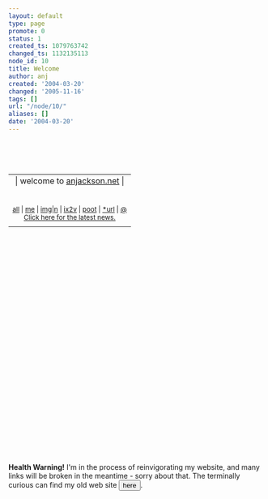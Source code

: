 ```yaml
---
layout: default
type: page
promote: 0
status: 1
created_ts: 1079763742
changed_ts: 1132135113
node_id: 10
title: Welcome
author: anj
created: '2004-03-20'
changed: '2005-11-16'
tags: []
url: "/node/10/"
aliases: []
date: '2004-03-20'
---
```

 
<!--break-->

<br/>
<br/>
<br/>
      <table cellpadding="0" cellspacing="0" border="0"
       width="424" height="505" background="/themes/anjackson.net/ajbig.png"
       align="center" style="margin-left: auto; margin-right: auto;">
       <tr><td valign="bottom" align="center">
	| welcome to <a href="http://anjackson.net/">anjackson.net</a> |<br/>
       </td></tr>
       <tr>
       </tr>
       <tr><td valign="middle" align="center"><font size="-1">
&nbsp;<br/>
&nbsp;<br/>
       <a href="/all">all</a> | <a href="/me">me</a> | <a href="/img-n">img|n</a> | <a href="/ix2v">ix2v</a> | <a href="/poot">poot</a> | <a href="/url">*url</a> | <a href="/contact">@</a><br/>
<a href="/node">Click here for the latest news.</a>
       </font></td></tr>
       <tr><td valign="middle" align="center"><nbspace/></td></tr>
      </table>
<br/>
<br/>
<form action="old-site/public_html" method="POST">
<p><b>Health Warning!</b>  I'm in the process of reinvigorating my website, and many links will be broken in the meantime - sorry about that.  The terminally curious can find my old web site <input type="submit" name="here" value="here"/>.</p>
</form>
<br/>
